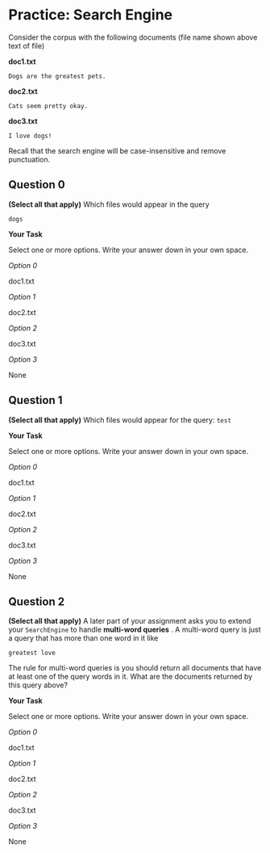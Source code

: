 # <i class="far fa-edit fa-fw"></i> Practice: Search Engine

Consider the corpus with the following documents (file name shown above text of file)

**doc1.txt**

```text
Dogs are the greatest pets.

```

**doc2.txt**

```text
Cats seem pretty okay.

```

**doc3.txt**

```text
I love dogs!

```

Recall that the search engine will be case-insensitive and remove punctuation.

## Question 0

**(Select all that apply)** Which files would appear in the query

```text
dogs
```

**<i class="far fa-edit fa-fw"></i> Your Task**

Select one or more options. Write your answer down in your own space.

_<i class="far fa-square fa-fw"></i> Option 0_

doc1.txt

_<i class="far fa-square fa-fw"></i> Option 1_

doc2.txt

_<i class="far fa-square fa-fw"></i> Option 2_

doc3.txt

_<i class="far fa-square fa-fw"></i> Option 3_

None

## Question 1

**(Select all that apply)** Which files would appear for the query: `test`

**<i class="far fa-edit fa-fw"></i> Your Task**

Select one or more options. Write your answer down in your own space.

_<i class="far fa-square fa-fw"></i> Option 0_

doc1.txt

_<i class="far fa-square fa-fw"></i> Option 1_

doc2.txt

_<i class="far fa-square fa-fw"></i> Option 2_

doc3.txt

_<i class="far fa-square fa-fw"></i> Option 3_

None

## Question 2

**(Select all that apply)** A later part of your assignment asks you to extend your `SearchEngine` to handle **multi-word queries** . A multi-word query is just a query that has more than one word in it like

```text
greatest love
```

The rule for multi-word queries is you should return all documents that have at least one of the query words in it. What are the documents returned by this query above?

**<i class="far fa-edit fa-fw"></i> Your Task**

Select one or more options. Write your answer down in your own space.

_<i class="far fa-square fa-fw"></i> Option 0_

doc1.txt

_<i class="far fa-square fa-fw"></i> Option 1_

doc2.txt

_<i class="far fa-square fa-fw"></i> Option 2_

doc3.txt

_<i class="far fa-square fa-fw"></i> Option 3_

None
